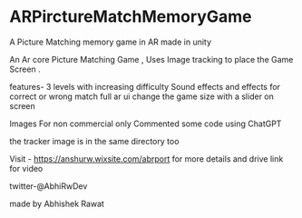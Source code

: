 # ARPirctureMatchMemoryGame
 A Picture Matching memory game in AR made in unity 
 
An Ar core Picture Matching Game , Uses Image tracking to place the Game Screen .

features-
3 levels with increasing difficulty 
Sound effects and effects for correct or wrong match
full ar ui
change the game size with a slider on screen


Images For non commercial only
Commented some code using ChatGPT


the tracker image is in the same directory too

Visit - https://anshurw.wixsite.com/abrport for more details and drive link for video

twitter-@AbhiRwDev

made by Abhishek Rawat
